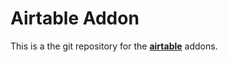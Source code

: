 # Airtable Addon
This is a the git repository for the **[airtable](https://www.airtable.com/)** addons.
